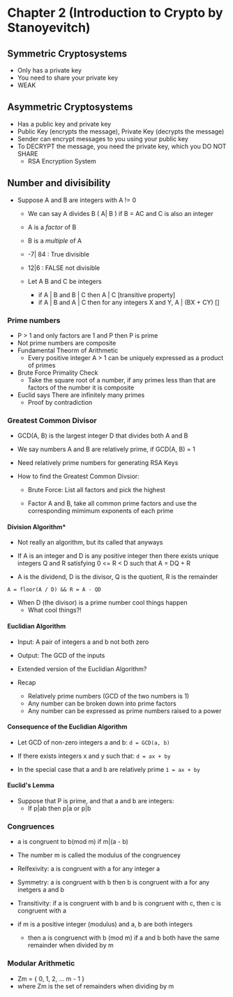 
# Chapter 2 (Introduction to Crypto by Stanoyevitch)

## Symmetric Cryptosystems

- Only has a private key 
- You need to share your private key
- WEAK

## Asymmetric Cryptosystems

- Has a public key and private key
- Public Key (encrypts the message), Private Key (decrypts the message)
- Sender can encrypt messages to you using your public key
- To DECRYPT the message, you need the private key, which you DO NOT SHARE
    - RSA Encryption System 

## Number and divisibility

- Suppose A and B are integers with A != 0
    - We can say A divides B ( A| B ) if B = AC and C is also an integer
    - A is a *factor* of B
    - B is a *multiple* of A
    - -7| 84 : True divisible
    - 12|6 :   FALSE not divisible

    - Let A B and C be integers
        - if A | B and B | C then A | C  [transitive property]
        - if A | B and A | C then for any integers X and Y, A | (BX + CY)  []

### Prime numbers

- P > 1 and only factors are 1 and P then P is prime
- Not prime numbers are composite
- Fundamental Theorm of Arithmetic 
    - Every positive integer A > 1 can be uniquely expressed as a product of primes
- Brute Force Primality Check
    - Take the square root of a number, if any primes less than that are factors of the number it is composite
- Euclid says There are infinitely many primes
    - Proof by contradiction
    
### Greatest Common Divisor

- GCD(A, B) is the largest integer D that divides both A and B
- We say numbers A and B are relatively prime, if GCD(A, B) = 1
- Need relatively prime numbers for generating RSA Keys
- How to find the Greatest Common Divsior:

    - Brute Force: List all factors and pick the highest

    - Factor A and B, take all common prime factors and use the corresponding mimimum exponents of each prime

#### Division Algorithm*
- Not really an algorithm, but its called that anyways

- If A is an integer and D is any positive integer then there exists unique integers Q and R
    satisfying 0 <= R < D such that A = DQ + R

- A is the dividend, D is the divisor, Q is the quotient, R is the remainder

```A = floor(A / D) && R = A - QD ```

- When D (the divisor) is a prime number cool things happen
    - What cool things?!

#### Euclidian Algorithm 

- Input: A pair of integers a and b not both zero
- Output: The GCD of the inputs

- Extended version of the Euclidian Algorithm?

- Recap
    - Relatively prime numbers (GCD of the two numbers is 1)
    - Any number can be broken down into prime factors
    - Any number can be expressed as prime numbers raised to a power

#### Consequence of the Euclidian Algorithm 

- Let GCD of non-zero integers a and b:
    `d = GCD(a, b)`

- If there exists integers x and y such that:
    `d = ax + by`

- In the special case that a and b are relatively prime
    `1 = ax + by` 

#### Euclid's Lemma

- Suppose that P is prime, and that a and b are integers:
    - If p|ab then p|a or p|b


### Congruences

- a is congruent to b(mod m) if m|(a - b)
- The number m is called the modulus of the congruencey 


- Relfexivity: a is congruent with a for any integer a
- Symmetry: a is congruent with b then b is congruent with a for any inetgers a and b
- Transitivity: if a is congruent with b and b is congruent with c, then c is congruent with a

- if m is a positive integer (modulus) and a, b are both integers
    - then a is congruenct with b (mod m) if a and b both have the same remainder when divided by m

### Modular Arithmetic 

- Zm = { 0, 1, 2, ... m - 1 }
- where Zm is the set of remainders when dividing by m 

    
